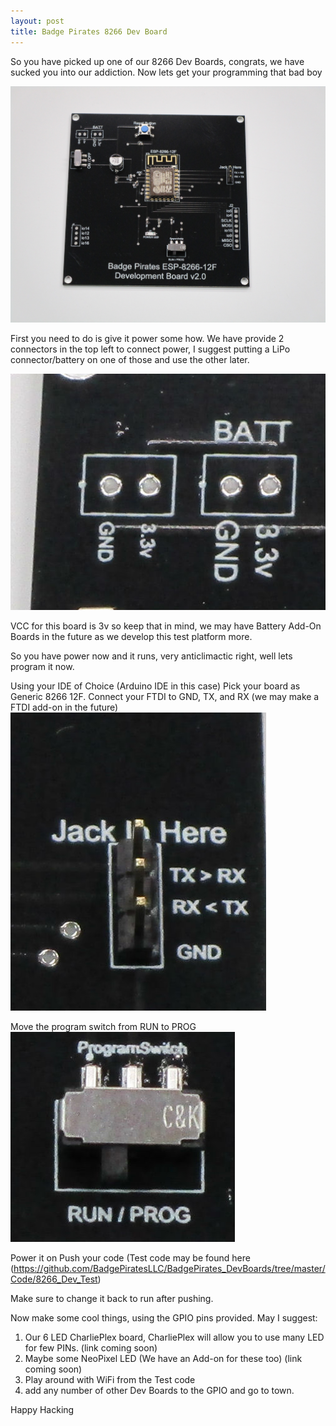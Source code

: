 ```yaml
---
layout: post
title: Badge Pirates 8266 Dev Board
---
```


So you have picked up one of our 8266 Dev Boards, congrats, we have sucked you into our addiction. Now lets get your programming that bad boy

![DevBoard](/images/8266_12F.JPG)

First you need to do is give it power some how. We have provide 2 connectors in the top left to connect power, I suggest putting a LiPo connector/battery on one of those and use the other later.

![DevBoardBatt](/images/8266_12F_Batt.jpg)

VCC for this board is 3v so keep that in mind, we may have Battery Add-On Boards in the future as we develop this test platform more.

So you have power now and it runs, very anticlimactic right, well lets program it now.

Using your IDE of Choice (Arduino IDE in this case) Pick your board as Generic 8266 12F.
Connect your FTDI to GND, TX, and RX (we may make a FTDI add-on in the future)
![DevBoardJack](/images/8266_12F_Jack.jpg)

Move the program switch from RUN to PROG
![DevBoardProg](/images/8266_12F_Prog.jpg)


Power it on
Push your code (Test code may be found here (https://github.com/BadgePiratesLLC/BadgePirates_DevBoards/tree/master/Code/8266_Dev_Test)

Make sure to change it back to run after pushing.

Now make some cool things, using the GPIO pins provided. May I suggest:

1. Our 6 LED CharliePlex board, CharliePlex will allow you to use many LED for few PINs. (link coming soon)
2. Maybe some NeoPixel LED (We have an Add-on for these too) (link coming soon)
3. Play around with WiFi from the Test code 
4. add any number of other Dev Boards to the GPIO and go to town.

Happy Hacking
